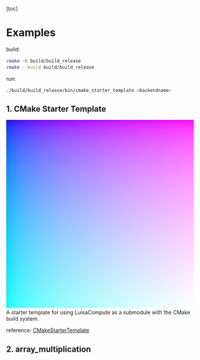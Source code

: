 [toc]

# Examples
build:
```bash
cmake -B build/build_release
cmake --build build/build_release
```

run:
```bash
./build/build_release/bin/cmake_starter_template <backendname>
```

## 1. CMake Starter Template
![CMake Starter Template](./images/references/cmake_starter_template.png)
A starter template for using LuisaCompute as a submodule with the CMake build system.

reference: [CMakeStarterTemplate](https://github.com/LuisaGroup/CMakeStarterTemplate)


## 2. array_multiplication
